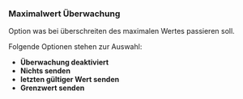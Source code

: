 ﻿### Maximalwert Überwachung

Option was bei überschreiten des maximalen Wertes passieren soll.

Folgende Optionen stehen zur Auswahl:

- **Überwachung deaktiviert** 
- **Nichts senden**
- **letzten gültiger Wert senden**
- **Grenzwert senden** 

